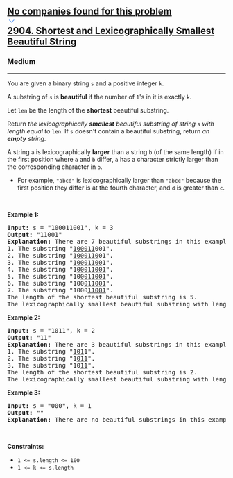 <h2><a href="https://leetcode.com/problems/shortest-and-lexicographically-smallest-beautiful-string/"><div id="big-omega-company-tags"><div id="big-omega-topbar"><div class="companyTagsContainer" style="overflow-x: scroll; flex-wrap: nowrap;"><div class="companyTagsContainer--tag">No companies found for this problem</div></div><div class="companyTagsContainer--chevron"><div><svg version="1.1" id="icon" xmlns="http://www.w3.org/2000/svg" xmlns:xlink="http://www.w3.org/1999/xlink" x="0px" y="0px" viewBox="0 0 32 32" fill="#4087F1" xml:space="preserve" style="width: 20px;"><polygon points="16,22 6,12 7.4,10.6 16,19.2 24.6,10.6 26,12 "></polygon><rect id="_x3C_Transparent_Rectangle_x3E_" class="st0" fill="none" width="32" height="32"></rect></svg></div></div></div></div>2904. Shortest and Lexicographically Smallest Beautiful String</a></h2><h3>Medium</h3><hr><div><p>You are given a binary string <code>s</code> and a positive integer <code>k</code>.</p>

<p>A substring of <code>s</code> is <strong>beautiful</strong> if the number of <code>1</code>'s in it is exactly <code>k</code>.</p>

<p>Let <code>len</code> be the length of the <strong>shortest</strong> beautiful substring.</p>

<p>Return <em>the lexicographically <strong>smallest</strong> beautiful substring of string </em><code>s</code><em> with length equal to </em><code>len</code>. If <code>s</code> doesn't contain a beautiful substring, return <em>an <strong>empty</strong> string</em>.</p>

<p>A string <code>a</code> is lexicographically <strong>larger</strong> than a string <code>b</code> (of the same length) if in the first position where <code>a</code> and <code>b</code> differ, <code>a</code> has a character strictly larger than the corresponding character in <code>b</code>.</p>

<ul>
	<li>For example, <code>"abcd"</code> is lexicographically larger than <code>"abcc"</code> because the first position they differ is at the fourth character, and <code>d</code> is greater than <code>c</code>.</li>
</ul>

<p>&nbsp;</p>
<p><strong class="example">Example 1:</strong></p>

<pre><strong>Input:</strong> s = "100011001", k = 3
<strong>Output:</strong> "11001"
<strong>Explanation:</strong> There are 7 beautiful substrings in this example:
1. The substring "<u>100011</u>001".
2. The substring "<u>1000110</u>01".
3. The substring "<u>10001100</u>1".
4. The substring "1<u>00011001</u>".
5. The substring "10<u>0011001</u>".
6. The substring "100<u>011001</u>".
7. The substring "1000<u>11001</u>".
The length of the shortest beautiful substring is 5.
The lexicographically smallest beautiful substring with length 5 is the substring "11001".
</pre>

<p><strong class="example">Example 2:</strong></p>

<pre><strong>Input:</strong> s = "1011", k = 2
<strong>Output:</strong> "11"
<strong>Explanation:</strong> There are 3 beautiful substrings in this example:
1. The substring "<u>101</u>1".
2. The substring "1<u>011</u>".
3. The substring "10<u>11</u>".
The length of the shortest beautiful substring is 2.
The lexicographically smallest beautiful substring with length 2 is the substring "11".
</pre>

<p><strong class="example">Example 3:</strong></p>

<pre><strong>Input:</strong> s = "000", k = 1
<strong>Output:</strong> ""
<strong>Explanation:</strong> There are no beautiful substrings in this example.
</pre>

<p>&nbsp;</p>
<p><strong>Constraints:</strong></p>

<ul>
	<li><code>1 &lt;= s.length &lt;= 100</code></li>
	<li><code>1 &lt;= k &lt;= s.length</code></li>
</ul>
</div>